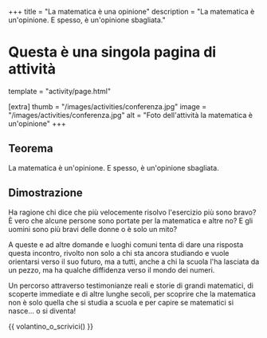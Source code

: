 +++
title = "La matematica è una opinione"
description = "La matematica è un'opinione. E spesso, è un'opinione sbagliata."

# Questa è una singola pagina di attività
template = "activity/page.html"

[extra]
thumb = "/images/activities/conferenza.jpg"
image = "/images/activities/conferenza.jpg"
alt = "Foto dell'attività la matematica è un'opinione"
+++
## Teorema

La matematica è un'opinione. E spesso, è un'opinione sbagliata.

## Dimostrazione
Ha ragione chi dice che più velocemente risolvo l'esercizio più sono bravo?
È vero che alcune persone sono portate per la matematica e altre no?
E gli uomini sono più bravi delle donne o è solo un mito?

A queste e ad altre domande e luoghi comuni tenta di dare una risposta questa incontro,
rivolto non solo a chi sta ancora studiando e vuole orientarsi verso il suo futuro,
ma a tutti, anche a chi la scuola l'ha lasciata da un pezzo,
ma ha qualche diffidenza verso il mondo dei numeri.

Un percorso attraverso testimonianze reali e storie di grandi matematici,
di scoperte immediate e di altre lunghe secoli, per scoprire che la matematica
non è solo quella che si studia a scuola e per capire se matematici si nasce...
o si diventa!

{{ volantino_o_scrivici() }}
